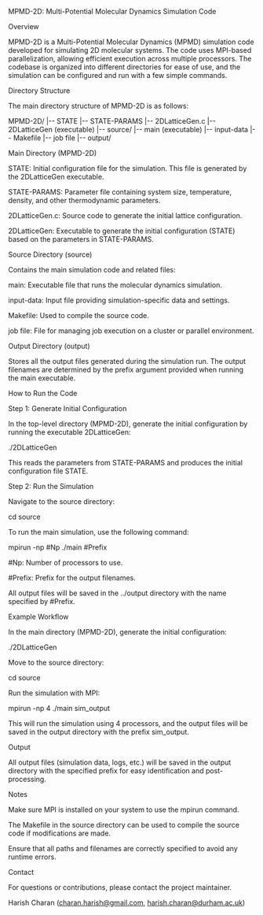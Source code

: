 MPMD-2D: Multi-Potential Molecular Dynamics Simulation Code

Overview

MPMD-2D is a Multi-Potential Molecular Dynamics (MPMD) simulation code developed for simulating 2D molecular systems. The code uses MPI-based parallelization, allowing efficient execution across multiple processors. The codebase is organized into different directories for ease of use, and the simulation can be configured and run with a few simple commands.

Directory Structure

The main directory structure of MPMD-2D is as follows:

MPMD-2D/
  |-- STATE
  |-- STATE-PARAMS
  |-- 2DLatticeGen.c
  |-- 2DLatticeGen (executable)
  |-- source/
       |-- main (executable)
       |-- input-data
       |-- Makefile
       |-- job file
  |-- output/

Main Directory (MPMD-2D)

STATE: Initial configuration file for the simulation. This file is generated by the 2DLatticeGen executable.

STATE-PARAMS: Parameter file containing system size, temperature, density, and other thermodynamic parameters.

2DLatticeGen.c: Source code to generate the initial lattice configuration.

2DLatticeGen: Executable to generate the initial configuration (STATE) based on the parameters in STATE-PARAMS.

Source Directory (source)

Contains the main simulation code and related files:

main: Executable file that runs the molecular dynamics simulation.

input-data: Input file providing simulation-specific data and settings.

Makefile: Used to compile the source code.

job file: File for managing job execution on a cluster or parallel environment.

Output Directory (output)

Stores all the output files generated during the simulation run. The output filenames are determined by the prefix argument provided when running the main executable.

How to Run the Code

Step 1: Generate Initial Configuration

In the top-level directory (MPMD-2D), generate the initial configuration by running the executable 2DLatticeGen:

./2DLatticeGen

This reads the parameters from STATE-PARAMS and produces the initial configuration file STATE.

Step 2: Run the Simulation

Navigate to the source directory:

cd source

To run the main simulation, use the following command:

mpirun -np #Np ./main #Prefix

#Np: Number of processors to use.

#Prefix: Prefix for the output filenames.

All output files will be saved in the ../output directory with the name specified by #Prefix.

Example Workflow

In the main directory (MPMD-2D), generate the initial configuration:

./2DLatticeGen

Move to the source directory:

cd source

Run the simulation with MPI:

mpirun -np 4 ./main sim_output

This will run the simulation using 4 processors, and the output files will be saved in the output directory with the prefix sim_output.

Output

All output files (simulation data, logs, etc.) will be saved in the output directory with the specified prefix for easy identification and post-processing.

Notes

Make sure MPI is installed on your system to use the mpirun command.

The Makefile in the source directory can be used to compile the source code if modifications are made.

Ensure that all paths and filenames are correctly specified to avoid any runtime errors.

Contact

For questions or contributions, please contact the project maintainer.

Harish Charan (charan.harish@gmail.com, harish.charan@durham.ac.uk)
